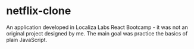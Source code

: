# netflix-clone

An application developed in Localiza Labs React Bootcamp - it was not an original project designed by me. The main goal was practice the basics of plain JavaScript.
